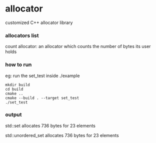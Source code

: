# allocator
customized C++ allocator library

### allocators list
count allocator: an allocator which counts the number of bytes its user holds

### how to run
eg: run the set_test inside ./example
```
mkdir build
cd build
cmake .. 
cmake --build . --target set_test
./set_test
```

### output
std::set allocates 736 bytes for 23 elements

std::unordered_set allocates 736 bytes for 23 elements
